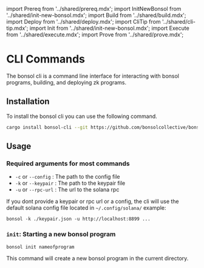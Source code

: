 import Prereq from '../shared/prereq.mdx';
import InitNewBonsol from '../shared/init-new-bonsol.mdx';
import Build from '../shared/build.mdx';
import Deploy from '../shared/deploy.mdx';
import CliTip from '../shared/cli-tip.mdx';
import Init from '../shared/init-new-bonsol.mdx';
import Execute from '../shared/execute.mdx';
import Prove from '../shared/prove.mdx';

# CLI Commands
The bonsol cli is a command line interface for interacting with bonsol programs, building, and deploying zk programs.
<Prereq />

## Installation
To install the bonsol cli you can use the following command.

```bash
cargo install bonsol-cli --git https://github.com/bonsolcollective/bonsol
```

## Usage

### Required arguments for most commands
* `-c` or `--config` : The path to the config file
* `-k` or `--keypair` : The path to the keypair file
* `-u` or `--rpc-url` : The url to the solana rpc

If you dont provide a keypair or rpc url or a config, the cli will use  the default solana config file located in `~/.config/solana/`
example:
```
bonsol -k ./keypair.json -u http://localhost:8899 ...
```
### `init`: Starting a new bonsol program
```bash
bonsol init nameofprogram
```
This command will create a new bonsol program in the current directory.

<Build />

<Deploy />

<Execute />

<Prove />

